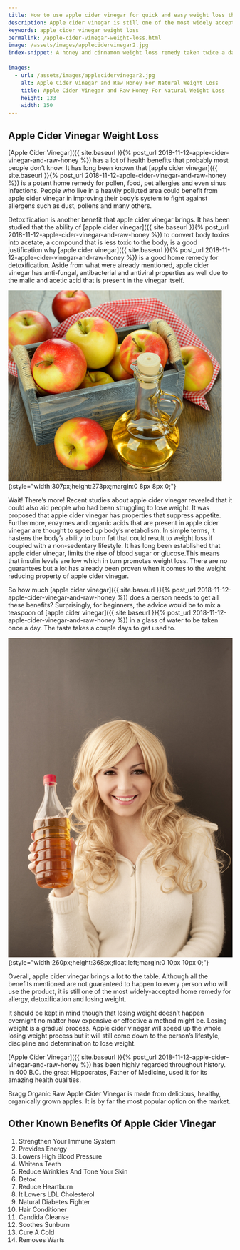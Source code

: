 ```yaml
---
title: How to use apple cider vinegar for quick and easy weight loss the natural way
description: Apple cider vinegar is still one of the most widely accepted home remedy for allergy, detoxification and losing weight.
keywords: apple cider vinegar weight loss
permalink: /apple-cider-vinegar-weight-loss.html
image: /assets/images/applecidervinegar2.jpg
index-snippet: A honey and cinnamon weight loss remedy taken twice a day can lower blood sugar to combat fat formation and lose weight naturally.

images:
  - url: /assets/images/applecidervinegar2.jpg
    alt: Apple Cider Vinegar and Raw Honey For Natural Weight Loss
    title: Apple Cider Vinegar and Raw Honey For Natural Weight Loss
    height: 133 
    width: 150
---
```


## Apple Cider Vinegar Weight Loss
[Apple Cider Vinegar]({{ site.baseurl }}{% post_url 2018-11-12-apple-cider-vinegar-and-raw-honey %}) has a lot of health benefits that probably most people don’t know. It has long been known that [apple cider vinegar]({{ site.baseurl }}{% post_url 2018-11-12-apple-cider-vinegar-and-raw-honey %}) is a potent home remedy for pollen, food, pet allergies and even sinus infections. People who live in a heavily polluted area could benefit from apple cider vinegar in improving their body’s system to fight against allergens such as dust, pollens and many others.

Detoxification is another benefit that apple cider vinegar brings. It has been studied that the ability of [apple cider vinegar]({{ site.baseurl }}{% post_url 2018-11-12-apple-cider-vinegar-and-raw-honey %}) to convert body toxins into acetate, a compound that is less toxic to the body, is a good justification why [apple cider vinegar]({{ site.baseurl }}{% post_url 2018-11-12-apple-cider-vinegar-and-raw-honey %}) is a good home remedy for detoxification. Aside from what were already mentioned, apple cider vinegar has anti-fungal, antibacterial and antiviral properties as well due to the malic and acetic acid that is present in the vinegar itself.

![Welcome to Apple Cider Vinegar Weight Loss](/assets/images/applecidervinegar2.jpg){:style="width:307px;height:273px;margin:0 8px 8px 0;"}
<div class="clearfix"></div>
Wait! There’s more! Recent studies about apple cider vinegar revealed that it could also aid people who had been struggling to lose weight. It was proposed that apple cider vinegar has properties that suppress appetite. Furthermore, enzymes and organic acids that are present in apple cider vinegar are thought to speed up body’s metabolism. In simple terms, it hastens the body’s ability to burn fat that could result to weight loss if coupled with a non-sedentary lifestyle. It has long been established that apple cider vinegar, limits the rise of blood sugar or glucose.This means that insulin levels are low which in turn promotes weight loss. There are no guarantees but a lot has already been proven when it comes to the weight reducing property of apple cider vinegar.

So how much [apple cider vinegar]({{ site.baseurl }}{% post_url 2018-11-12-apple-cider-vinegar-and-raw-honey %}) does a person needs to get all these benefits? Surprisingly, for beginners, the advice would be to mix a teaspoon of [apple cider vinegar]({{ site.baseurl }}{% post_url 2018-11-12-apple-cider-vinegar-and-raw-honey %}) in a glass of water to be taken once a day. The taste takes a couple days to get used to.

![Try Apple Cider Vinegar](/assets/images/applecider.jpg){:style="width:260px;height:368px;float:left;margin:0 10px 10px 0;"}
<div class="clearfix"></div>
Overall, apple cider vinegar brings a lot to the table. Although all the benefits mentioned are not guaranteed to happen to every person who will use the product, it is still one of the most widely-accepted home remedy for allergy, detoxification and losing weight.

It should be kept in mind though that losing weight doesn’t happen overnight no matter how expensive or effective a method might be. Losing weight is a gradual process. Apple cider vinegar will speed up the whole losing weight process but it will still come down to the person’s lifestyle, discipline and determination to lose weight.

[Apple Cider Vinegar]({{ site.baseurl }}{% post_url 2018-11-12-apple-cider-vinegar-and-raw-honey %}) has been highly regarded throughout history. In 400 B.C. the great Hippocrates, Father of Medicine, used it for its amazing health qualities.

Bragg Organic Raw Apple Cider Vinegar is made from delicious, healthy, organically grown apples. It is by far the most popular option on the market.

## Other Known Benefits Of Apple Cider Vinegar

1. Strengthen Your Immune System
2. Provides Energy
3. Lowers High Blood Pressure
4. Whitens Teeth
5. Reduce Wrinkles And Tone Your Skin
6. Detox
7. Reduce Heartburn
8. It Lowers LDL Cholesterol
9. Natural Diabetes Fighter
10. Hair Conditioner
11. Candida Cleanse
12. Soothes Sunburn
13. Cure A Cold
14. Removes Warts 